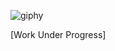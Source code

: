 ![giphy](https://github.com/dhruv-yadav-nitj/Striver-A2Z-DSA-Sheet-CPP/assets/97078553/469243d5-ed07-434c-a10c-f068cb08db65)

[Work Under Progress]
